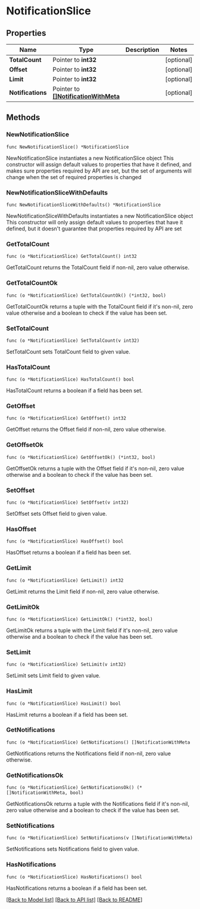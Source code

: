 # NotificationSlice

## Properties

Name | Type | Description | Notes
------------ | ------------- | ------------- | -------------
**TotalCount** | Pointer to **int32** |  | [optional] 
**Offset** | Pointer to **int32** |  | [optional] 
**Limit** | Pointer to **int32** |  | [optional] 
**Notifications** | Pointer to [**[]NotificationWithMeta**](NotificationWithMeta.md) |  | [optional] 

## Methods

### NewNotificationSlice

`func NewNotificationSlice() *NotificationSlice`

NewNotificationSlice instantiates a new NotificationSlice object
This constructor will assign default values to properties that have it defined,
and makes sure properties required by API are set, but the set of arguments
will change when the set of required properties is changed

### NewNotificationSliceWithDefaults

`func NewNotificationSliceWithDefaults() *NotificationSlice`

NewNotificationSliceWithDefaults instantiates a new NotificationSlice object
This constructor will only assign default values to properties that have it defined,
but it doesn't guarantee that properties required by API are set

### GetTotalCount

`func (o *NotificationSlice) GetTotalCount() int32`

GetTotalCount returns the TotalCount field if non-nil, zero value otherwise.

### GetTotalCountOk

`func (o *NotificationSlice) GetTotalCountOk() (*int32, bool)`

GetTotalCountOk returns a tuple with the TotalCount field if it's non-nil, zero value otherwise
and a boolean to check if the value has been set.

### SetTotalCount

`func (o *NotificationSlice) SetTotalCount(v int32)`

SetTotalCount sets TotalCount field to given value.

### HasTotalCount

`func (o *NotificationSlice) HasTotalCount() bool`

HasTotalCount returns a boolean if a field has been set.

### GetOffset

`func (o *NotificationSlice) GetOffset() int32`

GetOffset returns the Offset field if non-nil, zero value otherwise.

### GetOffsetOk

`func (o *NotificationSlice) GetOffsetOk() (*int32, bool)`

GetOffsetOk returns a tuple with the Offset field if it's non-nil, zero value otherwise
and a boolean to check if the value has been set.

### SetOffset

`func (o *NotificationSlice) SetOffset(v int32)`

SetOffset sets Offset field to given value.

### HasOffset

`func (o *NotificationSlice) HasOffset() bool`

HasOffset returns a boolean if a field has been set.

### GetLimit

`func (o *NotificationSlice) GetLimit() int32`

GetLimit returns the Limit field if non-nil, zero value otherwise.

### GetLimitOk

`func (o *NotificationSlice) GetLimitOk() (*int32, bool)`

GetLimitOk returns a tuple with the Limit field if it's non-nil, zero value otherwise
and a boolean to check if the value has been set.

### SetLimit

`func (o *NotificationSlice) SetLimit(v int32)`

SetLimit sets Limit field to given value.

### HasLimit

`func (o *NotificationSlice) HasLimit() bool`

HasLimit returns a boolean if a field has been set.

### GetNotifications

`func (o *NotificationSlice) GetNotifications() []NotificationWithMeta`

GetNotifications returns the Notifications field if non-nil, zero value otherwise.

### GetNotificationsOk

`func (o *NotificationSlice) GetNotificationsOk() (*[]NotificationWithMeta, bool)`

GetNotificationsOk returns a tuple with the Notifications field if it's non-nil, zero value otherwise
and a boolean to check if the value has been set.

### SetNotifications

`func (o *NotificationSlice) SetNotifications(v []NotificationWithMeta)`

SetNotifications sets Notifications field to given value.

### HasNotifications

`func (o *NotificationSlice) HasNotifications() bool`

HasNotifications returns a boolean if a field has been set.


[[Back to Model list]](../README.md#documentation-for-models) [[Back to API list]](../README.md#documentation-for-api-endpoints) [[Back to README]](../README.md)


